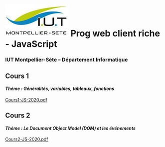 # ![](ressources/logo.jpeg) Prog web client riche - JavaScript 

### IUT Montpellier-Sète – Département Informatique

## Cours 1
#### _Thème : Généralités, variables, tableaux, fonctions_

[Cours1-JS-2020.pdf](http://www.sgagne-iutinfo.ovh/JS/Cours/Cours1-JS-2020.pdf)

## Cours 2
#### _Thème : Le Document Object Model (DOM) et les événements_

[Cours2-JS-2020.pdf](http://www.sgagne-iutinfo.ovh/JS/Cours/Cours2-JS-2020.pdf)